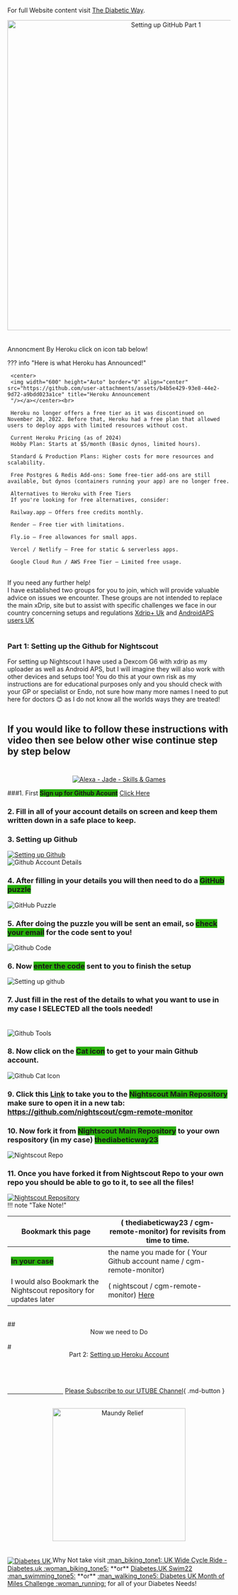 
For full Website content visit [The Diabetic Way](https://www.thediabeticway.co.uk/index.php/en/).
<br>
<Center><img width="700" height="Auto" border="0" align="center"  src="https://github.com/user-attachments/assets/e8f4cf96-e0a4-4787-ba8e-f9932541ff6a" title="Setting up GitHub Part 1"/></center></a>
<br>

<br>
Annoncment By Heroku click on icon tab below!<br>

??? info "Here is what Heroku has Announced!"


     <center>
     <img width="600" height="Auto" border="0" align="center"  src="https://github.com/user-attachments/assets/b4b5e429-93e8-44e2-9d72-a9bdd023a1ce" title="Heroku Announcement
     "/></a></center><br>

     Heroku no longer offers a free tier as it was discontinued on November 28, 2022. Before that, Heroku had a free plan that allowed users to deploy apps with limited resources without cost.

     Current Heroku Pricing (as of 2024)
     Hobby Plan: Starts at $5/month (Basic dynos, limited hours).

     Standard & Production Plans: Higher costs for more resources and scalability.

     Free Postgres & Redis Add-ons: Some free-tier add-ons are still available, but dynos (containers running your app) are no longer free.

     Alternatives to Heroku with Free Tiers
     If you're looking for free alternatives, consider:

     Railway.app – Offers free credits monthly.

     Render – Free tier with limitations.

     Fly.io – Free allowances for small apps.

     Vercel / Netlify – Free for static & serverless apps.

     Google Cloud Run / AWS Free Tier – Limited free usage.



<br>
 If you need any further help!<br>
 I have established two groups for you to join, which will provide valuable advice on issues we encounter. These groups are not intended to replace the main xDrip, site but to assist with specific challenges we face in our country concerning setups and regulations
<a href=" https://www.facebook.com/groups/5390196001057776" target="_blank" title="Xdrip+ Uk">Xdrip+ Uk</a>
 and <a href=" https://www.facebook.com/groups/2064928127034626" target="_blank" title="AndroidAPS users UK">AndroidAPS users UK</a>  <br>

 <br>

### Part 1: Setting up the Github for Nightscout <br>

For setting up Nightscout I have used a Dexcom G6 with xdrip as my uploader as well as Android APS, but I will imagine they will also work
with other devices and setups too! You do this at your own risk as my instructions are for educational purposes only and you should check with your GP or specialist or Endo, not sure how many more names I need to put here for doctors 😊  as I do not know all the worlds ways they are treated!
<br><br>


## If you would like to follow these instructions with video then see below other wise continue step by step below <br><br>
  
<center>
<a href="https://www.youtube.com/watch?v=6o3AdkQBVog" target="_blank">
  <img width="auto" height="auto" border="0" align="center"  src="https://github.com/user-attachments/assets/10b11bec-2b17-4423-8549-02b30aa50faa" title="Alexa - Jade - Skills & Games"/></a></center>

  
 
###1. First <span style="background-color:#26AF06">**Sign up for Github Acount**</span>   <a href=" https://github.com/" target="_blank" title="Github">Click Here</a><br>

### 2. Fill in all of your account  details  on screen and keep them written down in a safe place to keep.<br>

### 3. Setting up Github<br>
<a href="https://github.com/" target="_blank">
  <img width="auto" height="auto" border="0" align="center"  src="https://github.com/user-attachments/assets/22b39f57-b5d8-4ca3-8186-78a10c181e37" title="Setting up Github"/>
</a><br>

  <img width="Auto" height="Auto" border="0" align="center"  src="https://github.com/user-attachments/assets/e4c69cc2-5e29-4df0-9cb8-103f6fa002a5" title="Github Account Details"/>
</a><br>

### 4. After filling in your details you will then need to do a <span style="background-color:#26AF06">**GitHub puzzle**</span><br>

  <img width="auto" height="auto" border="0" align="center"  src="https://github.com/user-attachments/assets/db5b24a7-200e-4a9a-ae79-4310743a7cb1" title="GitHub Puzzle"/>
</a><br>

### 5. After doing the puzzle you will be sent an email, so <span style="background-color:#26AF06">**check your email**</span>  for the code sent to you!<br> 

  <img width="auto" height="auto" border="0" align="center"  src="https://github.com/user-attachments/assets/09892f4e-3bbe-42d0-85c6-d872b08a5a00" title="Github Code"/>
</a><br>

### 6. Now <span style="background-color:#26AF06">**enter the code**</span> sent to you to finish the setup<br>

  <img width="auto" height="auto" border="0" align="center"  src="https://github.com/user-attachments/assets/d49d3b81-b48f-40c1-a982-defcf4fa6f92" title="Setting up github"/>
</a><br>

### 7. Just fill in the rest of the details to what you want to use in my case I SELECTED all the tools needed!<br><br>
<img width="auto" height="auto" border="0" align="center"  src="https://github.com/user-attachments/assets/ccee380f-ab75-4ce8-b4fb-90155e62ed4a" title="Github Tools"/>
</a><br>

### 8. Now click on the <span style="background-color:#26AF06">**Cat icon**</span>  to get to your main Github account. <br>
<img width="auto" height="auto" border="0" align="center"  src="https://github.com/user-attachments/assets/20fd3db4-d682-4192-9c74-291855e1a490" title="Github Cat Icon"/>
</a><br>

### 9. Click this <a href=" https://github.com/nightscout/cgm-remote-monitor" target="_blank" title="Nightscout Main Repository">Link</a> to take you to the <span style="background-color:#26AF06">**Nightscout Main Repository**</span> make sure to open it in a new tab: https://github.com/nightscout/cgm-remote-monitor <br>

### 10. Now fork it from <span style="background-color:#26AF06">**Nightscout Main Repository**</span> to your own respository (in my case)  <span style="background-color:#26AF06">**thediabeticway23**</span> <br>
<img width="Auto" height="Auto" border="0" align="center"  src="https://github.com/user-attachments/assets/f4ecb55e-03d6-4fc2-be6f-fb9718360049" title="Nightscout Repo"/></a><br>

### 11. Once you have forked it from Nightscout Repo to your own repo you should be able to go to it, to see all the files!

<a href="https://youtu.be/M78KtZ5WbYw" target="_blank">
  <img width="auto" height="auto" border="0" align="center"  src="https://github.com/user-attachments/assets/9df64024-1d3a-4481-94e5-3c7d48ac6ec2" title="Nightscout Repository"/></a></center>


 <br>
!!! note "Take Note!"

| Bookmark this page | ( thediabeticway23 / cgm-remote-monitor) for revisits from time to time. <br />  | 
| --------  | -------- |
|<span style="background-color:#26AF06">**In your case**</span>     | the name you made for ( Your Github account name / cgm-remote-monitor) <br />  |
|  I would also Bookmark the Nightscout repository for updates later | ( nightscout / cgm-remote-monitor) <a href=" https://github.com/nightscout/cgm-remote-monitor" target="_blank" title="Nightscout Main Repository">Here</a> <br />  |




<br>
## <center>Now we need to Do <br></center>
<br>
# <center>Part 2: <a href="https://atlas-night-out.github.io/xdrip-Nightscout-AAPS/user-guide/Nightscout/Setting_up_Heroku_Account_part2/ " target="_blank" title="Setting up Heroku Account">Setting up Heroku Account</a> </center>
<br>

 <br>

<br>

[&emsp;&emsp;&emsp;&emsp;&emsp;&emsp;&emsp;&emsp;&emsp;]()
[Please Subscribe to our UTUBE Channel](https://www.youtube.com/channel/UC9TwtBefjjKw_uKHiIWMkBA?sub_confirmation=1){ .md-button }

<br>
<a href="https://maundyrelief.org.uk/" target="_blank">
  <center><img width="300" height="auto" border="0" align=""  src="https://github.com/user-attachments/assets/585dd221-4f22-4e83-978d-3eedb39d3ca9" title="Maundy Relief"/></center></a>
<br>

<br>
<a href="https://www.diabetes.org.uk/" target="_blank">
<img width="auto" height="auto" border="0" align="center"  src="https://github.com/user-attachments/assets/21b87537-f1fa-4e01-904c-132085884544" title="Diabetes UK"/> </a>Why Not take visit <a href="https://www.diabetes.org.uk/support-us/fundraise/fundraising-events/pedal-for-progress" target="_blank"> :man_biking_tone1: UK Wide Cycle Ride - Diabetes.uk :woman_biking_tone5:</a> **or** <a href="https://swim22.diabetes.org.uk/?fbclid=IwAR3XSygKTkbU7l_Xgu88WU3Q3EYFrFoAj1STvQTVz_6X-xthmjqOUWMTiww" target="_blank">Diabetes.UK Swim22 :man_swimming_tone5:</a> **or** <a href="https://www.diabetes.org.uk/support-us/fundraise/fundraising-events/60-miles-challenge" target="_blank">:man_walking_tone5: Diabetes UK Month of Miles Challenge :woman_running:</a> for all of your Diabetes Needs!

  <!--  
  ******************************************************************************************************************
  mkdocs.yml    # The configuration file.
    docs/
    index.md  # The documentation homepage.
       ...       # Other markdown pages, images and other files.
		
		*************************************************************************
		center text**
		## <center>Now Do  </center><br>
		
		*************************************************************
		
		
<a href="http://nightscout.github.io/pages/update-fork/" target="_blank">
  <img width="auto" height="auto" border="0" align="center"  src="/img/Nightscout/Time to Update Nightscout.png" title="Update Tool"/></a>		
		
		
adding 	Yellow Hightligher!!!!!!!!	with bold too
<span style="background-color: #FFFF00">**Marked text**</span>


adding 	Green Hightligher!!!!!!!!	with bold too
<span style="background-color:#26AF06">**Routines**</span>

<a>
  <img width="auto" height="auto" border="0" align="center"  src="/img/Nightscout/Time to Update Nightscout.png" title="Update Tool"/></a>	




Adding a image with link
<a href="https://www.youtube.com/watch?v=MFsbm45b6YY" target="_blank">
  <img width="auto" height="auto" border="0" align="center"  src="/img/Part 1 Setting up Github 2021/Github account details.jpg" title="github account details"/>
</a><br>


Adding Video

<iframe width="850" height="415" src="https://www.youtube.com/embed/MFsbm45b6YY" title="YouTube video player" frameborder="0" allow="accelerometer; autoplay; clipboard-write; encrypted-media; gyroscope; picture-in-picture" allowfullscreen></iframe>


Adding an embeded video
<iframe id="video3" width="560" height="315" src="https://www.youtube.com/embed/o7-T2IrDJ_A" title="YouTube video player" frameborder="0" allow="accelerometer; autoplay; clipboard-write; encrypted-media; gyroscope; picture-in-picture" allowfullscreen></iframe>

Adding an False video to utube from image!!!!!!!!!!!!!!!!
<center>
<a href="https://youtu.be/FZvuVlHOh8w" target="_blank">
  <img width="auto" height="auto" border="0" align="center"  src="https://github.com/user-attachments/assets/f44c325b-d1d0-483a-813b-bc45813f846a" title="Alexa - Jade - Skills & Games"/></a></center>


Note
**Note:** a note is something that needs to be mentioned but is apart from the context.


!!! Warning "Important Notice"

!!! note "Notes"

??? info "Here is what Heroku has Announced!"
    this needs to be correcr format!


List
This is a regular paragraph.

Paragraph:

1. **Now Open another tab**  to make a Mongodb Atlas** Account: <a href="https://www.mongodb.com/cloud/atlas" target="_blank" title="Click Start Free">See Here</a> 
  and **click** Start Free
 <img width="auto" height="auto" border="0" align="center"  src="/img/Atlas/MongoDB Atlas start free.jpg"Click Start"/>
   2. Sub item two
   3. Sub item three
2. Item two



font size
<font size="4">

</font>

link
<a href=" https://github.com/" target="_blank" title="First create a user account by going to">Click Here</a>


Table:
| Syntax | Description |
| ----------- | ----------- |
| Header | Title |
| Paragraph | Text |


| Feature    | AAPS|Tandem Control-IQ / Omnipod 5|
| ----------- | ------------------------------|-------------|
| `Cost`       | Free        |££££ - Funded (pump + supplies)
|
| `Customization`       |Fully adjustable |Limited by FDA rules|
| `Pump Choice`    | Multiple options  |Brand-locked|
| `Approval`    | DIY (community-supported)  |FDA-approved|


More advanced formatting can be done using HTML tags. Which tags are supported is beyond the scope of this guide, but I will say that the one I use commonly is <br /> to force cells to span multiple lines.

| Header 1  | Header 2 |
| --------  | -------- |
| data      | Some long data that <br /> spans multiple lines |




Video in a box border!

<table width="1166" border="1" style="border-color: #000000; background-color: #ffffff;" cellpadding="1" cellspacing="1" height="98">
<tbody>
<tr style="height: 16px;">
<td style="width: 1158px; border-color: #000000; background-color: #5B9BD5;" fff=""><span style="font-size: 14pt;"><span style="color: #ffffff;">video Instructions,</span></span></td>
</tr>
<tr style="height: 56.4063px;">
<td style="width: 1158px; border-color: #000000;"><span style="font-family: tahoma, arial, helvetica, sans-serif; font-size: 14pt;">
 <iframe id="video3" width="860" height="515" src="https://www.youtube.com/embed/6o3AdkQBVog" title="YouTube video player" frameborder="0" allow="accelerometer; autoplay; clipboard-write; encrypted-media; gyroscope; picture-in-picture" allowfullscreen></iframe>  </span></td>
</tr>
</tbody>
</table>
*****************************************************
Warning Note<table width="1266" border="1" style="border-color: #000000; background-color: #ffffff;" cellpadding="1" cellspacing="1" height="98">
<tbody>
<tr style="height: 16px;">
<td style="width: 1158px; border-color: #000000; background-color: #FF0000;" fff=""><span style="font-size: 14pt;"><strong><span style="color: #ffffff;">Warning!</span></strong></span></td>
</tr>
<tr style="height: 56.4063px;">
<td style="width: 1158px; border-color: #000000;"><span style="font-family: tahoma, arial, helvetica, sans-serif; font-size: 14pt;"> 1: Some new features, updates, or bug fixes may require that you clear your browser cache before you will see the changes taken effect<br/> 2: If you get no errors and no readings after a while see about doing a <a href="http://127.0.0.1:8000/user-guide/Redeploying%20your%20repository/" target="_blank" title="Redeploying your repository link">Redeploying your repository</a> </span></td>
</tr>
</tbody>
</table>

-->


<!--  
  ******************************************************************************************************************
  mkdocs.yml    # The configuration file.
    docs/
    index.md  # The documentation homepage.
       ...       # Other markdown pages, images and other files.
		
		****************************************************************

[In the the video above](../xdrip/Xdrip%20-%20Setting%20up%20Glucose%20Meters.md#video-instructions)





!!!warning 
    Do not use CONTOUR DIABETES app, when using xdrip you can only have one App running!
   <br><br>



   !!!info 
    Do not use CONTOUR DIABETES app, when using xdrip you can only have one App running!
   <br><br>


		
<a href="http://nightscout.github.io/pages/update-fork/" target="_blank">
  <img width="auto" height="auto" border="0" align="center"  src="/img/Nightscout/Time to Update Nightscout.png" title="Update Tool"/></a>		
		
		
adding 	Yellow Hightligher!!!!!!!!	with bold too
<span style="background-color: #FFFF00">**Marked text**</span>


link

<a href=" https://github.com/" target="_blank" title="Github">Click Here</a> 

  <img width="auto" height="auto" border="0" align="center"  src="/img/Fork and Deploy cgm remote monitory Part 4/warning_sign.png" title="Update Tool"/></a>	

<img width="30" height="30" src="/img/Fork and Deploy cgm remote monitory Part 4/clipart2068155.png">

Adding a image with link
<a href="https://www.youtube.com/watch?v=MFsbm45b6YY" target="_blank">
  <img width="auto" height="auto" border="0" align="center"  src="/img/Part 1 Setting up Github 2021/Github account details.jpg" title="github account details"/>
</a><br>


Adding Video

<iframe width="850" height="415" src="https://www.youtube.com/embed/MFsbm45b6YY" title="YouTube video player" frameborder="0" allow="accelerometer; autoplay; clipboard-write; encrypted-media; gyroscope; picture-in-picture" allowfullscreen></iframe>


Adding an embeded video
<iframe id="video3" width="560" height="315" src="https://www.youtube.com/embed/o7-T2IrDJ_A" title="YouTube video player" frameborder="0" allow="accelerometer; autoplay; clipboard-write; encrypted-media; gyroscope; picture-in-picture" allowfullscreen></iframe>


Note
**Note:** a note is something that needs to be mentioned but is apart from the context.


!!! warning "Heroku - See above!"





List
This is a regular paragraph.

Paragraph:

1. **Now Open another tab**  to make a Mongodb Atlas** Account: <a href="https://www.mongodb.com/cloud/atlas" target="_blank" title="Click Start Free">See Here</a> 
  and **click** Start Free
 <img width="auto" height="auto" border="0" align="center"  src="/img/Atlas/MongoDB Atlas start free.jpg"Click Start"/>
   2. Sub item two
   3. Sub item three
2. Item two



font size
<font size="4">

</font>

link
<a href=" https://github.com/" target="_blank" title="First create a user account by going to">Click Here</a>

*******************************************************************************************************************************
*******************************
orange table

<table width="1166" border="1" style="border-color: #000000; background-color: #ffffff;" cellpadding="1" cellspacing="1" height="98">
<tbody>
<tr style="height: 16px;">
<td style="width: 1158px; border-color: #000000; background-color: #db4e12;" fff=""><span style="font-size: 14pt;"><strong><span style="color: #ffffff;">Note!</span></strong></span></td>
</tr>
<tr style="height: 56.4063px;">
<td style="width: 1158px; border-color: #000000;"><span style="font-family: tahoma, arial, helvetica, sans-serif; font-size: 14pt;">If you’re on Heroku and have Automatic Deploys enabled, you’re done!<br>
 If you don’t have Automatic Deploys on yet, or aren’t sure, run through these steps below!</span></td>
</tr>
</tbody>
</table>
***************************************
red warning table
***************************
<table width="1266" border="1" style="border-color: #000000; background-color: #ffffff;" cellpadding="1" cellspacing="1" height="98">
<tbody>
<tr style="height: 16px;">
<td style="width: 1158px; border-color: #000000; background-color: #FF0000;" fff=""><span style="font-size: 14pt;"><strong><span style="color: #ffffff;">Warning!</span></strong></span></td>
</tr>
<tr style="height: 56.4063px;">
<td style="width: 1158px; border-color: #000000;"><span style="font-family: tahoma, arial, helvetica, sans-serif; font-size: 14pt;"> 1: Some new features, updates, or bug fixes may require that you clear your browser cache before you will see the changes taken effect<br/> 2: If you get no errors and no readings after a while see about doing a <a href="http://127.0.0.1:8000/user-guide/Redeploying%20your%20repository/" target="_blank" title="Redeploying your repository link">Redeploying your repository</a> </span></td>
</tr>
</tbody>
</table>
*********************************
Blue Note
******************************
<table width="1166" border="1" style="border-color: #000000; background-color: #ffffff;" cellpadding="1" cellspacing="1" height="98">
<tbody>
<tr style="height: 16px;">
<td style="width: 1158px; border-color: #000000; background-color: #5B9BD5;" fff=""><span style="font-size: 14pt;"><strong><span style="color: #ffffff;">Note!</span></strong></span></td>
</tr>
<tr style="height: 56.4063px;">
<td style="width: 1158px; border-color: #000000;"><span style="font-family: tahoma, arial, helvetica, sans-serif; font-size: 14pt;"> You will have already needed to have done <a href="https://atlas-night-out.github.io/xdrip-Nightscout-AAPS/user-guide/Setting_up_Github_Account_part1/" target="_blank" title="firt you need to do Part 1 Setting up Github Account for Nightscout">Part 1 Setting up Github Account for Nightscout</a>. To be able to continue.</span></span></td>
</tr>
</tbody>
</table>



Table
| Syntax | Description |
| ----------- | ----------- |
| Header | Title |
| Paragraph | Text |


Video in a box border!

<table width="1166" border="1" style="border-color: #000000; background-color: #ffffff;" cellpadding="1" cellspacing="1" height="98">
<tbody>
<tr style="height: 16px;">
<td style="width: 1158px; border-color: #000000; background-color: #5B9BD5;" fff=""><span style="font-size: 14pt;"><span style="color: #ffffff;">video Instructions,</span></span></td>
</tr>
<tr style="height: 56.4063px;">
<td style="width: 1158px; border-color: #000000;"><span style="font-family: tahoma, arial, helvetica, sans-serif; font-size: 14pt;">
 <iframe id="video3" width="860" height="515" src="https://www.youtube.com/embed/6o3AdkQBVog" title="YouTube video player" frameborder="0" allow="accelerometer; autoplay; clipboard-write; encrypted-media; gyroscope; picture-in-picture" allowfullscreen></iframe>  </span></td>
</tr>
</tbody>
</table>
*****************************************************
Warning Note<table width="1266" border="1" style="border-color: #000000; background-color: #ffffff;" cellpadding="1" cellspacing="1" height="98">
<tbody>
<tr style="height: 16px;">
<td style="width: 1158px; border-color: #000000; background-color: #FF0000;" fff=""><span style="font-size: 14pt;"><strong><span style="color: #ffffff;">Warning!</span></strong></span></td>
</tr>
<tr style="height: 56.4063px;">
<td style="width: 1158px; border-color: #000000;"><span style="font-family: tahoma, arial, helvetica, sans-serif; font-size: 14pt;"> 1: Some new features, updates, or bug fixes may require that you clear your browser cache before you will see the changes taken effect<br/> 2: If you get no errors and no readings after a while see about doing a <a href="http://127.0.0.1:8000/user-guide/Redeploying%20your%20repository/" target="_blank" title="Redeploying your repository link">Redeploying your repository</a> </span></td>
</tr>
</tbody>
</table>
<img width="400" height="auto" border="0" align="center"  src="/xdrip-Nightscout-AAPS/img/Nightscout/sadface.png" Sad day"/><br>
-->



